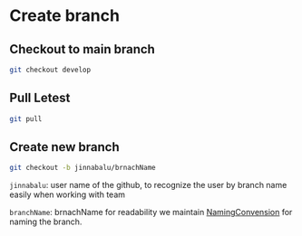 # Create branch

## Checkout to main branch

```bash
git checkout develop
```

## Pull Letest

```bash
git pull
```

## Create new branch

```bash
git checkout -b jinnabalu/brnachName
```

`jinnabalu`: user name of the github, to recognize the user by branch name easily when working with team

`branchName`: brnachName for readability we maintain [NamingConvension](https://github.com/JinnaBalu/GitCheatSheet/blob/master/NamingConvension.md#naming-convention-for-programming) for naming the branch.

